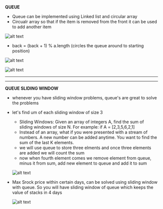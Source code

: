 **QUEUE**

- Queue can be implemented using Linked list and circular array
- Circualr array so that if the item is removed from the front it can be used to add another item

![alt text](images/queue_1.png "Title")

- back = (back + 1) % a.length (circles the queue around to starting position)

![alt text](images/queue_2.png "Title")

![alt text](images/queue_3.png "Title")


--------
----------------------------------------------------------------

**QUEUE SLIDING WINDOW**

- whenever you have sliding window problems, queue's are great to solve the problems
- let's find um of each sliding window of size 3
  - Sliding Windows: Given an array of integers A, find the sum of sliding windows of size N. For example: if A = [2,3,5,6,2,1]
  - Instead of an array, what if you were presented with a stream of numbers. A new number can be added anytime. You want to find the sum of the last K elements.
  - we will use queue to store three elments and once three elements are added we will count the sum 
  - now when fourth element comes we remove element from queue, minus it from sum, add new element to queue and add it to sum

  ![alt text](images/queue_4.png "Title")

- Max Srock price within certain days, can be solved using sliding window with queue. So you will have sliding window of queue which keeps the value of stacks in 4 days

  ![alt text](images/queue_5.png "Title")

  